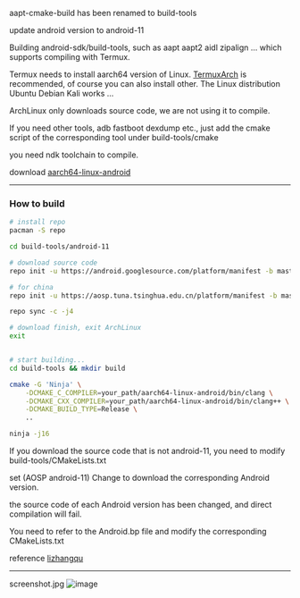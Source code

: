 aapt-cmake-build has been renamed to build-tools

update android version to android-11

Building android-sdk/build-tools, such as aapt aapt2 aidl zipalign ... which supports compiling with Termux. 

Termux needs to install aarch64 version of Linux. [TermuxArch](https://github.com/SDRausty/TermuxArch) 
is recommended, of course you can also install other.  The Linux distribution Ubuntu Debian Kali works ...

ArchLinux only downloads source code, we are not using it to compile.

If you need other tools, adb fastboot dexdump  etc., just add the cmake script of the corresponding tool under build-tools/cmake

you need ndk toolchain to compile.

download [aarch64-linux-android](https://github.com/Lzhiyong/termux-ndk/releases)

 **** 
### How to build

```bash
# install repo
pacman -S repo

cd build-tools/android-11

# download source code
repo init -u https://android.googlesource.com/platform/manifest -b master

# for china
repo init -u https://aosp.tuna.tsinghua.edu.cn/platform/manifest -b master

repo sync -c -j4

# download finish, exit ArchLinux
exit


# start building...
cd build-tools && mkdir build

cmake -G 'Ninja' \
	-DCMAKE_C_COMPILER=your_path/aarch64-linux-android/bin/clang \
	-DCMAKE_CXX_COMPILER=your_path/aarch64-linux-android/bin/clang++ \
	-DCMAKE_BUILD_TYPE=Release \
	..

ninja -j16
```


If you download the source code that is not android-11, you need to modify build-tools/CMakeLists.txt

set (AOSP android-11) Change to download the corresponding Android version.

the source code of each Android version has been changed, and direct compilation will fail.

You need to refer to the Android.bp file and modify the corresponding CMakeLists.txt

reference [lizhangqu](https://github.com/lizhangqu/aapt-cmake-buildscript.git)



 **** 
screenshot.jpg
![image](https://raw.githubusercontent.com/Lzhiyong/build-tools/master/screenshot/screenshot.jpg)